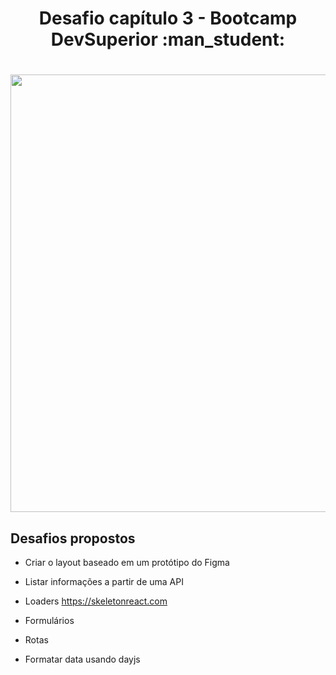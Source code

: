 <h1 align="center">Desafio capítulo 3 - Bootcamp DevSuperior :man_student: </h1>

<h1 align="center" ><img width="700" src="https://github.com/AlexPauloVieira/github-user-search/blob/main/desafio.gif" /></h1>

Desafios propostos
---------------------

-   Criar o layout baseado em um protótipo do Figma

-   Listar informações a partir de uma API

-   Loaders https://skeletonreact.com

-   Formulários

-   Rotas

-   Formatar data usando dayjs





